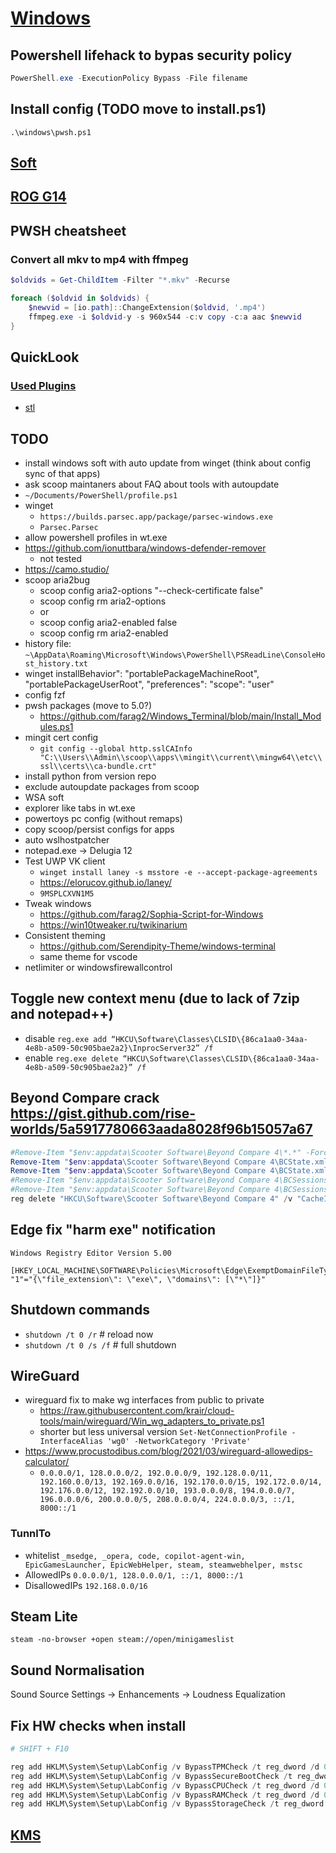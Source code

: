 # [Windows](../README.md)

## Powershell lifehack to bypas security policy

```powershell
PowerShell.exe -ExecutionPolicy Bypass -File filename
```

## Install config (TODO move to install.ps1)

`.\windows\pwsh.ps1`

## [Soft](soft.md)

## [ROG G14](rog14.md)

## PWSH cheatsheet

### Convert all mkv to mp4 with ffmpeg

```powershell
$oldvids = Get-ChildItem -Filter "*.mkv" -Recurse

foreach ($oldvid in $oldvids) {
    $newvid = [io.path]::ChangeExtension($oldvid, '.mp4')
    ffmpeg.exe -i $oldvid-y -s 960x544 -c:v copy -c:a aac $newvid
}
```

## QuickLook

### [Used Plugins](https://github.com/QL-Win/QuickLook/wiki/Available-Plugins)

- [stl](https://github.com/jeremyhart/QuickLook.Plugin.HelixViewer/releases)

## TODO

- install windows soft with auto update from winget (think about config sync of that apps)
- ask scoop maintaners about FAQ about tools with autoupdate
- `~/Documents/PowerShell/profile.ps1`
- winget
  - `https://builds.parsec.app/package/parsec-windows.exe`
  - `Parsec.Parsec`
- allow powershell profiles in wt.exe
- <https://github.com/ionuttbara/windows-defender-remover>
  - not tested
- <https://camo.studio/>
- scoop aria2bug
  - scoop config aria2-options "--check-certificate false"
  - scoop config rm aria2-options
  - or
  - scoop config aria2-enabled false
  - scoop config rm aria2-enabled
- history file: `~\AppData\Roaming\Microsoft\Windows\PowerShell\PSReadLine\ConsoleHost_history.txt`
- winget installBehavior": "portablePackageMachineRoot", "portablePackageUserRoot", "preferences": "scope": "user"
- config fzf
- pwsh packages (move to 5.0?)
  - <https://github.com/farag2/Windows_Terminal/blob/main/Install_Modules.ps1>
- mingit cert config
  - `git config --global http.sslCAInfo "C:\\Users\\Admin\\scoop\\apps\\mingit\\current\\mingw64\\etc\\ssl\\certs\\ca-bundle.crt"`
- install python from version repo
- exclude autoupdate packages from scoop
- WSA soft
- explorer like tabs in wt.exe
- powertoys pc config (without remaps)
- copy scoop/persist configs for apps
- auto wslhostpatcher
- notepad.exe -> Delugia 12
- Test UWP VK client
  - `winget install laney -s msstore -e --accept-package-agreements`
  - <https://elorucov.github.io/laney/>
  - `9MSPLCXVN1M5`
- Tweak windows
  - <https://github.com/farag2/Sophia-Script-for-Windows>
  - <https://win10tweaker.ru/twikinarium>
- Consistent theming
  - <https://github.com/Serendipity-Theme/windows-terminal>
  - same theme for vscode
- netlimiter or windowsfirewallcontrol

## Toggle new context menu (due to lack of 7zip and notepad++)

- disable `reg.exe add “HKCU\Software\Classes\CLSID\{86ca1aa0-34aa-4e8b-a509-50c905bae2a2}\InprocServer32” /f`
- enable `reg.exe delete “HKCU\Software\Classes\CLSID\{86ca1aa0-34aa-4e8b-a509-50c905bae2a2}” /f`

## Beyond Compare crack <https://gist.github.com/rise-worlds/5a5917780663aada8028f96b15057a67>

```powershell
#Remove-Item "$env:appdata\Scooter Software\Beyond Compare 4\*.*" -Force -Confirm:$false
Remove-Item "$env:appdata\Scooter Software\Beyond Compare 4\BCState.xml" -Force -Confirm:$false
Remove-Item "$env:appdata\Scooter Software\Beyond Compare 4\BCState.xml.bak" -Force -Confirm:$false
#Remove-Item "$env:appdata\Scooter Software\Beyond Compare 4\BCSessions.xml" -Force -Confirm:$false
#Remove-Item "$env:appdata\Scooter Software\Beyond Compare 4\BCSessions.xml.bak" -Force -Confirm:$false
reg delete "HKCU\Software\Scooter Software\Beyond Compare 4" /v "CacheID" /f
```

## Edge fix "harm exe" notification

```reg
Windows Registry Editor Version 5.00

[HKEY_LOCAL_MACHINE\SOFTWARE\Policies\Microsoft\Edge\ExemptDomainFileTypePairsFromFileTypeDownloadWarnings]
"1"="{\"file_extension\": \"exe\", \"domains\": [\"*\"]}"
```

## Shutdown commands

- `shutdown /t 0 /r`  # reload now
- `shutdown /t 0 /s /f`  # full shutdown

## WireGuard

- wireguard fix to make wg interfaces from public to private
  - <https://raw.githubusercontent.com/krair/cloud-tools/main/wireguard/Win_wg_adapters_to_private.ps1>
  - shorter but less universal version `Set-NetConnectionProfile -InterfaceAlias 'wg0' -NetworkCategory 'Private'`
- <https://www.procustodibus.com/blog/2021/03/wireguard-allowedips-calculator/>
  - `0.0.0.0/1, 128.0.0.0/2, 192.0.0.0/9, 192.128.0.0/11, 192.160.0.0/13, 192.169.0.0/16, 192.170.0.0/15, 192.172.0.0/14, 192.176.0.0/12, 192.192.0.0/10, 193.0.0.0/8, 194.0.0.0/7, 196.0.0.0/6, 200.0.0.0/5, 208.0.0.0/4, 224.0.0.0/3, ::/1, 8000::/1`

### TunnlTo

- whitelist `_msedge, _opera, code, copilot-agent-win, EpicGamesLauncher, EpicWebHelper, steam, steamwebhelper, mstsc`
- AllowedIPs `0.0.0.0/1, 128.0.0.0/1, ::/1, 8000::/1`
- DisallowedIPs `192.168.0.0/16`

## Steam Lite

`steam -no-browser +open steam://open/minigameslist`

## Sound Normalisation

Sound Source Settings -> Enhancements -> Loudness Equalization

## Fix HW checks when install

```powershell
# SHIFT + F10

reg add HKLM\System\Setup\LabConfig /v BypassTPMCheck /t reg_dword /d 0x00000001 /f
reg add HKLM\System\Setup\LabConfig /v BypassSecureBootCheck /t reg_dword /d 0x00000001 /f
reg add HKLM\System\Setup\LabConfig /v BypassCPUCheck /t reg_dword /d 0x00000001 /f
reg add HKLM\System\Setup\LabConfig /v BypassRAMCheck /t reg_dword /d 0x00000001 /f
reg add HKLM\System\Setup\LabConfig /v BypassStorageCheck /t reg_dword /d 0x00000001 /f
```

## [KMS](https://massgrave.dev)
